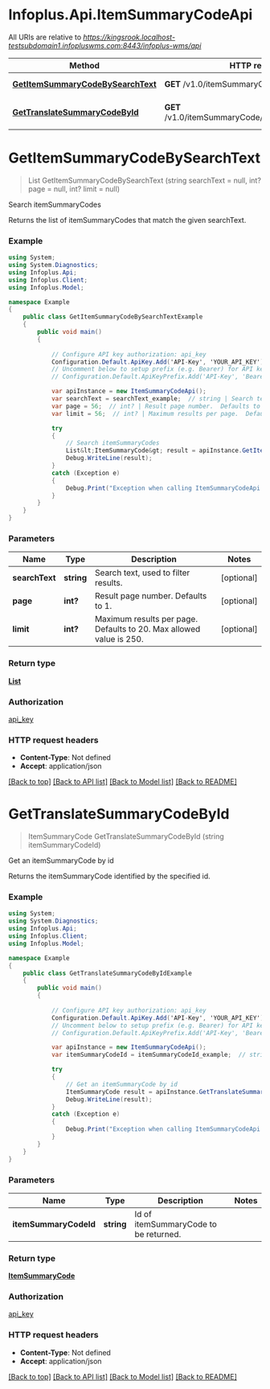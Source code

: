 # Infoplus.Api.ItemSummaryCodeApi

All URIs are relative to *https://kingsrook.localhost-testsubdomain1.infopluswms.com:8443/infoplus-wms/api*

Method | HTTP request | Description
------------- | ------------- | -------------
[**GetItemSummaryCodeBySearchText**](ItemSummaryCodeApi.md#getitemsummarycodebysearchtext) | **GET** /v1.0/itemSummaryCode/search | Search itemSummaryCodes
[**GetTranslateSummaryCodeById**](ItemSummaryCodeApi.md#gettranslatesummarycodebyid) | **GET** /v1.0/itemSummaryCode/{itemSummaryCodeId} | Get an itemSummaryCode by id


# **GetItemSummaryCodeBySearchText**
> List<ItemSummaryCode> GetItemSummaryCodeBySearchText (string searchText = null, int? page = null, int? limit = null)

Search itemSummaryCodes

Returns the list of itemSummaryCodes that match the given searchText.

### Example
```csharp
using System;
using System.Diagnostics;
using Infoplus.Api;
using Infoplus.Client;
using Infoplus.Model;

namespace Example
{
    public class GetItemSummaryCodeBySearchTextExample
    {
        public void main()
        {
            
            // Configure API key authorization: api_key
            Configuration.Default.ApiKey.Add('API-Key', 'YOUR_API_KEY');
            // Uncomment below to setup prefix (e.g. Bearer) for API key, if needed
            // Configuration.Default.ApiKeyPrefix.Add('API-Key', 'Bearer');

            var apiInstance = new ItemSummaryCodeApi();
            var searchText = searchText_example;  // string | Search text, used to filter results. (optional) 
            var page = 56;  // int? | Result page number.  Defaults to 1. (optional) 
            var limit = 56;  // int? | Maximum results per page.  Defaults to 20.  Max allowed value is 250. (optional) 

            try
            {
                // Search itemSummaryCodes
                List&lt;ItemSummaryCode&gt; result = apiInstance.GetItemSummaryCodeBySearchText(searchText, page, limit);
                Debug.WriteLine(result);
            }
            catch (Exception e)
            {
                Debug.Print("Exception when calling ItemSummaryCodeApi.GetItemSummaryCodeBySearchText: " + e.Message );
            }
        }
    }
}
```

### Parameters

Name | Type | Description  | Notes
------------- | ------------- | ------------- | -------------
 **searchText** | **string**| Search text, used to filter results. | [optional] 
 **page** | **int?**| Result page number.  Defaults to 1. | [optional] 
 **limit** | **int?**| Maximum results per page.  Defaults to 20.  Max allowed value is 250. | [optional] 

### Return type

[**List<ItemSummaryCode>**](ItemSummaryCode.md)

### Authorization

[api_key](../README.md#api_key)

### HTTP request headers

 - **Content-Type**: Not defined
 - **Accept**: application/json

[[Back to top]](#) [[Back to API list]](../README.md#documentation-for-api-endpoints) [[Back to Model list]](../README.md#documentation-for-models) [[Back to README]](../README.md)

# **GetTranslateSummaryCodeById**
> ItemSummaryCode GetTranslateSummaryCodeById (string itemSummaryCodeId)

Get an itemSummaryCode by id

Returns the itemSummaryCode identified by the specified id.

### Example
```csharp
using System;
using System.Diagnostics;
using Infoplus.Api;
using Infoplus.Client;
using Infoplus.Model;

namespace Example
{
    public class GetTranslateSummaryCodeByIdExample
    {
        public void main()
        {
            
            // Configure API key authorization: api_key
            Configuration.Default.ApiKey.Add('API-Key', 'YOUR_API_KEY');
            // Uncomment below to setup prefix (e.g. Bearer) for API key, if needed
            // Configuration.Default.ApiKeyPrefix.Add('API-Key', 'Bearer');

            var apiInstance = new ItemSummaryCodeApi();
            var itemSummaryCodeId = itemSummaryCodeId_example;  // string | Id of itemSummaryCode to be returned.

            try
            {
                // Get an itemSummaryCode by id
                ItemSummaryCode result = apiInstance.GetTranslateSummaryCodeById(itemSummaryCodeId);
                Debug.WriteLine(result);
            }
            catch (Exception e)
            {
                Debug.Print("Exception when calling ItemSummaryCodeApi.GetTranslateSummaryCodeById: " + e.Message );
            }
        }
    }
}
```

### Parameters

Name | Type | Description  | Notes
------------- | ------------- | ------------- | -------------
 **itemSummaryCodeId** | **string**| Id of itemSummaryCode to be returned. | 

### Return type

[**ItemSummaryCode**](ItemSummaryCode.md)

### Authorization

[api_key](../README.md#api_key)

### HTTP request headers

 - **Content-Type**: Not defined
 - **Accept**: application/json

[[Back to top]](#) [[Back to API list]](../README.md#documentation-for-api-endpoints) [[Back to Model list]](../README.md#documentation-for-models) [[Back to README]](../README.md)

